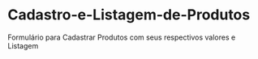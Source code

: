 # Cadastro-e-Listagem-de-Produtos
Formulário para Cadastrar Produtos com seus respectivos valores e Listagem
